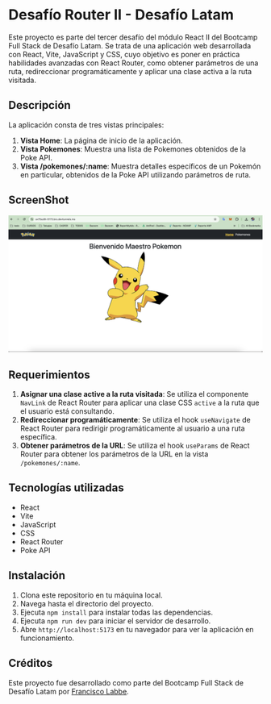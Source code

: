 # Desafío Router II - Desafío Latam

Este proyecto es parte del tercer desafío del módulo React II del Bootcamp Full Stack de Desafío Latam. Se trata de una aplicación web desarrollada con React, Vite, JavaScript y CSS, cuyo objetivo es poner en práctica habilidades avanzadas con React Router, como obtener parámetros de una ruta, redireccionar programáticamente y aplicar una clase activa a la ruta visitada.

## Descripción

La aplicación consta de tres vistas principales:

1. **Vista Home**: La página de inicio de la aplicación.
2. **Vista Pokemones**: Muestra una lista de Pokemones obtenidos de la Poke API.
3. **Vista /pokemones/:name**: Muestra detalles específicos de un Pokemón en particular, obtenidos de la Poke API utilizando parámetros de ruta.

## ScreenShot
![Pantallazo](<Screenshot 2024-04-20 at 21.30.29.png>)

## Requerimientos

1. **Asignar una clase active a la ruta visitada**: Se utiliza el componente `NavLink` de React Router para aplicar una clase CSS `active` a la ruta que el usuario está consultando.
2. **Redireccionar programáticamente**: Se utiliza el hook `useNavigate` de React Router para redirigir programáticamente al usuario a una ruta específica.
3. **Obtener parámetros de la URL**: Se utiliza el hook `useParams` de React Router para obtener los parámetros de la URL en la vista `/pokemones/:name`.

## Tecnologías utilizadas

- React
- Vite
- JavaScript
- CSS
- React Router
- Poke API

## Instalación

1. Clona este repositorio en tu máquina local.
2. Navega hasta el directorio del proyecto.
3. Ejecuta `npm install` para instalar todas las dependencias.
4. Ejecuta `npm run dev` para iniciar el servidor de desarrollo.
5. Abre `http://localhost:5173` en tu navegador para ver la aplicación en funcionamiento.

## Créditos

Este proyecto fue desarrollado como parte del Bootcamp Full Stack de Desafío Latam por [Francisco Labbe](https://www.linkedin.com/in/fcolabbe/).
